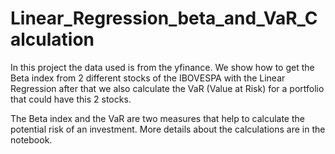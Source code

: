 # Linear_Regression_beta_and_VaR_Calculation
In this project the data used is from the yfinance.
We show how to get the Beta index from 2 different stocks of the IBOVESPA with the Linear Regression after that we also calculate the VaR (Value at Risk) for a portfolio that could have this 2 stocks.

The Beta index and the VaR are two measures that help to calculate the potential risk of an investment. More details about the calculations are in the notebook.
